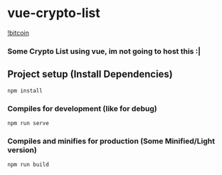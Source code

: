 # vue-crypto-list

[!bitcoin](https://github.com/HankB-o-t/vue-crypto-list/blob/master/bitcoin.png)

### Some Crypto List using vue, im not going to host this :|

## Project setup (Install Dependencies)
```
npm install
```

### Compiles for development (like for debug)
```
npm run serve
```

### Compiles and minifies for production (Some Minified/Light version)
```
npm run build
```

